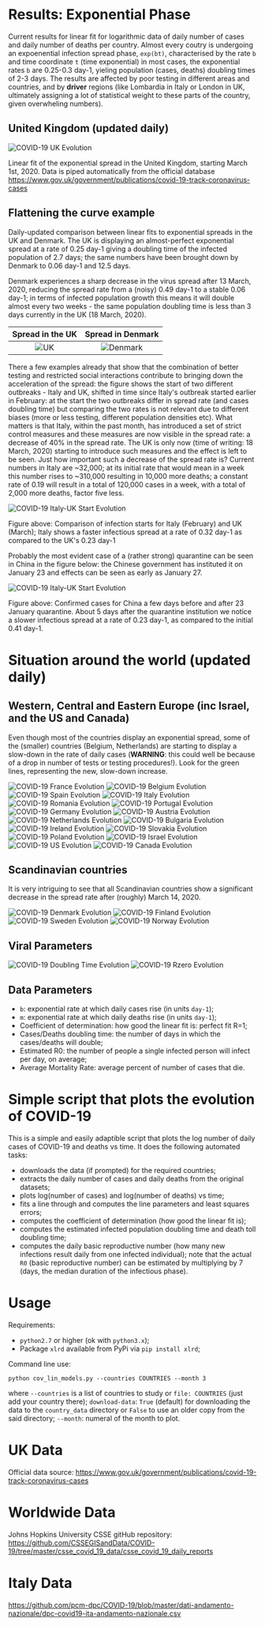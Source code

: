 Results: Exponential Phase
==========================

Current results for linear fit for logarithmic data of daily number of cases and daily number of
deaths per country. Almost every coutry is undergoing an expoenential infection spread phase,
`exp(bt)`, characterised by the rate `b` and time coordinate `t` (time exponential)
in most cases, the exponential rates `b` are 0.25-0.3 day-1, yieling population (cases, deaths)
doubling times of 2-3 days. The results are affected by poor testing in different areas and countries,
and by **driver** regions (like Lombardia in Italy or London in UK, ultimately assigning a lot of
statistical weight to these parts of the country, given overwheling numbers).

United Kingdom (updated daily)
------------------------------

![COVID-19 UK Evolution](country_plots/COVID-19_LIN_UK-GOV.png)

Linear fit of the exponential spread in the United Kingdom, starting March 1st, 2020.
Data is piped automatically from the official database
https://www.gov.uk/government/publications/covid-19-track-coronavirus-cases

Flattening the curve example
----------------------------

Daily-updated comparison between linear fits to exponential spreads in the UK and Denmark.
The UK is displaying an almost-perfect exponential spread at a rate of 0.25 day-1 giving a
doubling time of the infected population of 2.7 days; the same numbers have been brought down
by Denmark to 0.06 day-1 and 12.5 days.

Denmark experiences a sharp decrease in the virus spread after 13 March, 2020, reducing the
spread rate from a (noisy) 0.49 day-1 to a stable 0.06 day-1; in terms of infected population
growth this means it will double almost every two weeks - the same population doubling time
is less than 3 days currently in the UK (18 March, 2020).

Spread in the UK                             |  Spread in Denmark
:-------------------------------------------:|:-------------------------:
![UK](country_plots/COVID-19_LIN_UK-GOV.png) |  ![Denmark](country_plots/COVID-19_LIN_Denmark.png)

There a few examples already that show that the combination of better testing and restricted
social interactions contribute to bringing down the acceleration of the spread: the figure shows
the start of two different outbreaks - Italy and UK, shifted in time since Italy's outbreak started
earlier in February: at the start the two outbreaks differ in spread rate (and cases doubling time)
but comparing the two rates is not relevant due to different biases (more or less testing, different
population densities etc). What matters is that Italy, within the past month,
has introduced a set of strict control measures
and these measures are now visible in the spread rate: a decrease of 40% in the spread rate.
The UK is only now (time of writing: 18 March, 2020) starting to introduce such measures and the effect is left to be seen.
Just how important such a decrease of the spread rate is? Current numbers in Italy are ~32,000; at
its initial rate that would mean in a week this number rises to ~310,000 resulting in 10,000 more deaths;
a constant rate of 0.19 will result in a total of 120,000 cases in a week, with a total of 2,000 more
deaths, factor five less.

![COVID-19 Italy-UK Start Evolution](START_PLOTS/COV19_LIN_START_9-03-2020_UK-Italy.png)

Figure above: Comparison of infection starts for Italy (February) and UK (March);
Italy shows a faster infectious spread at a rate of 0.32 day-1
as compared to the UK's 0.23 day-1

Probably the most evident case of a (rather strong) quarantine can be seen in China in the figure below:
the Chinese government has instituted it on January 23 and effects can be seen as early as January 27.

![COVID-19 Italy-UK Start Evolution](START_PLOTS/COV19_LIN_START_2-02-2020_China.png)

Figure above: Confirmed cases for China a few days before and after 23 January quarantine.
About 5 days after the quarantine institution we notice
a slower infectious spread at a rate of 0.23 day-1,
as compared to the initial 0.41 day-1.

Situation around the world (updated daily)
==========================================

Western, Central and Eastern Europe (inc Israel, and the US and Canada)
-----------------------------------------------------------------------

Even though most of the countries display an exponential spread,
some of the (smaller) countries (Belgium, Netherlands) are starting to
display a slow-down in the rate of daily cases (**WARNING**: this
could well be because of a drop in number of tests or testing procedures!).
Look for the green lines, representing the new, slow-down increase.

![COVID-19 France Evolution](country_plots/COVID-19_LIN_France.png)
![COVID-19 Belgium Evolution](country_plots/COVID-19_LIN_Belgium.png)
![COVID-19 Spain Evolution](country_plots/COVID-19_LIN_Spain.png)
![COVID-19 Italy Evolution](country_plots/COVID-19_LIN_Italy.png)
![COVID-19 Romania Evolution](country_plots/COVID-19_LIN_Romania.png)
![COVID-19 Portugal Evolution](country_plots/COVID-19_LIN_Portugal.png)
![COVID-19 Germany Evolution](country_plots/COVID-19_LIN_Germany.png)
![COVID-19 Austria Evolution](country_plots/COVID-19_LIN_Austria.png)
![COVID-19 Netherlands Evolution](country_plots/COVID-19_LIN_Netherlands.png)
![COVID-19 Bulgaria Evolution](country_plots/COVID-19_LIN_Bulgaria.png)
![COVID-19 Ireland Evolution](country_plots/COVID-19_LIN_Ireland.png)
![COVID-19 Slovakia Evolution](country_plots/COVID-19_LIN_Slovakia.png)
![COVID-19 Poland Evolution](country_plots/COVID-19_LIN_Poland.png)
![COVID-19 Israel Evolution](country_plots/COVID-19_LIN_Israel.png)
![COVID-19 US Evolution](country_plots/COVID-19_LIN_US.png)
![COVID-19 Canada Evolution](country_plots/COVID-19_LIN_Canada.png)

Scandinavian countries
----------------------

It is very intriguing to see that all Scandinavian countries show a significant
decrease in the spread rate after (roughly) March 14, 2020.

![COVID-19 Denmark Evolution](country_plots/COVID-19_LIN_Denmark.png)
![COVID-19 Finland Evolution](country_plots/COVID-19_LIN_Finland.png)
![COVID-19 Sweden Evolution](country_plots/COVID-19_LIN_Sweden.png)
![COVID-19 Norway Evolution](country_plots/COVID-19_LIN_Norway.png)

Viral Parameters
----------------

![COVID-19 Doubling Time Evolution](country_plots/Histogram_Doubling_Time.png)
![COVID-19 Rzero Evolution](country_plots/Histogram_Basic_Reproductive_Number.png)

Data Parameters
---------------

- `b`: exponential rate at which daily cases rise (in units `day-1`);
- `m`: exponential rate at which daily deaths rise (in units `day-1`);
- Coefficient of determination: how good the linear fit is: perfect fit R=1;
- Cases/Deaths doubling time: the number of days in which the cases/deaths will double;
- Estimated R0: the number of people a single infected person will infect per day, on average;
- Average Mortality Rate: average percent of number of cases that die.

Simple script that plots the evolution of COVID-19
==================================================

This is a simple and easily adaptible script that plots the
log number of daily cases of COVID-19 and deaths vs time. It does the
following automated tasks:

- downloads the data (if prompted) for the required countries;
- extracts the daily number of cases and daily deaths from the original datasets;
- plots log(number of cases) and log(number of deaths) vs time;
- fits a line through and computes the line parameters and least
  squares errors;
- computes the coefficient of determination (how good the linear fit is);
- computes the estimated infected population doubling time and death toll doubling time;
- computes the daily basic reproductive number (how many new infections
  result daily from one infected individual); note that the actual `R0`
  (basic reproductive number) can be estimated by multiplying by 7 (days, the median
  duration of the infectious phase).

Usage
=====

Requirements:

- `python2.7` or higher (ok with `python3.x`);
- Package `xlrd` available from PyPi via `pip install xlrd`;

Command line use:

`python cov_lin_models.py --countries COUNTRIES --month 3`

where `--countries` is a list of countries to study
or `file: COUNTRIES` (just add your country there);
`download-data`: `True` (default) for downloading the
data to the `country_data` directory or `False` to use
an older copy from the said directory;
`--month`: numeral of the month to plot.

UK Data
=======

Official data source: https://www.gov.uk/government/publications/covid-19-track-coronavirus-cases

Worldwide Data
==============
Johns Hopkins University CSSE gitHub repository: https://github.com/CSSEGISandData/COVID-19/tree/master/csse_covid_19_data/csse_covid_19_daily_reports

Italy Data
==========
https://github.com/pcm-dpc/COVID-19/blob/master/dati-andamento-nazionale/dpc-covid19-ita-andamento-nazionale.csv
